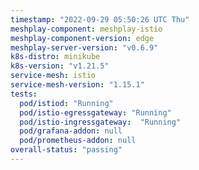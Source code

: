 ```yaml
---
timestamp: "2022-09-29 05:50:26 UTC Thu"
meshplay-component: meshplay-istio
meshplay-component-version: edge
meshplay-server-version: "v0.6.9"
k8s-distro: minikube
k8s-version: "v1.21.5"
service-mesh: istio
service-mesh-version: "1.15.1"
tests:
  pod/istiod: "Running"
  pod/istio-egressgateway: "Running"
  pod/istio-ingressgateway:  "Running"
  pod/grafana-addon: null
  pod/prometheus-addon: null
overall-status: "passing"
---
```

